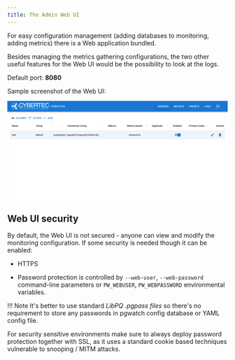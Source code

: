 ```yaml
---
title: The Admin Web UI
---
```


For easy configuration management (adding databases to monitoring, adding
metrics) there is a Web application bundled.

Besides managing the metrics gathering configurations, the two other
useful features for the Web UI would be the possibility to look at the
logs.

Default port: **8080**

Sample screenshot of the Web UI:

[![A sample screenshot of the pgwatch admin Web UI](../gallery/webui_sources_grid.png)](../gallery/webui_sources_grid.png)

## Web UI security

By default, the Web UI is not secured - anyone can view and modify the
monitoring configuration. If some security is needed though it can be
enabled:

-   HTTPS

-   Password protection is controlled by `--web-user`, `--web-password` command-line parameters or
    `PW_WEBUSER`, `PW_WEBPASSWORD` environmental variables.

!!! Note
    It's better to use standard *LibPQ .pgpass files* so
    there's no requirement to store any passwords in pgwatch config
    database or YAML config file.

For security sensitive environments make sure to always deploy password
protection together with SSL, as it uses a standard cookie based
techniques vulnerable to snooping / MITM attacks.
